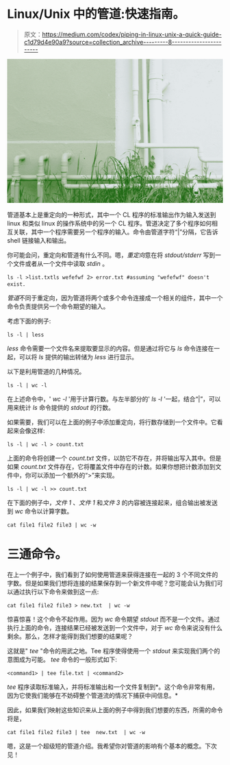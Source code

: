 # Linux/Unix 中的管道:快速指南。

> 原文：<https://medium.com/codex/piping-in-linux-unix-a-quick-guide-c1d79d4e90a9?source=collection_archive---------8----------------------->

![](img/dcf73b65cf159f8518d4049fb55ceb53.png)

管道基本上是重定向的一种形式，其中一个 CL 程序的标准输出作为输入发送到 linux 和类似 linux 的操作系统中的另一个 CL 程序。管道决定了多个程序如何相互关联，其中一个程序需要另一个程序的输入。命令由管道字符“|”分隔，它告诉 shell 链接输入和输出。

你可能会问，重定向和管道有什么不同。嗯，*重定向*意在将 *stdout/stderr* 写到一个文件或者从一个文件中读取 *stdin* 。

```
ls -l >list.txtls wefefwf 2> error.txt #assuming "wefefwf" doesn't exist. 
```

*管道*不同于重定向，因为管道将两个或多个命令连接成一个相关的组件，其中一个命令负责提供另一个命令期望的输入。

考虑下面的例子:

```
ls -l | less
```

*less* 命令需要一个文件名来提取要显示的内容。但是通过将它与 *ls* 命令连接在一起，可以将 *ls* 提供的输出转储为 *less* 进行显示。

以下是利用管道的几种情况。

```
ls -l | wc -l
```

在上述命令中，' *wc -l* '用于计算行数。与左半部分的' *ls -l* '一起，结合“|”，可以用来统计 *ls* 命令提供的 *stdout* 的行数。

如果需要，我们可以在上面的例子中添加重定向，将行数存储到一个文件中。它看起来会像这样:

```
ls -l | wc -l > count.txt
```

上面的命令将创建一个 *count.txt* 文件，以防它不存在，并将输出写入其中。但是如果 *count.txt* 文件存在，它将覆盖文件中存在的计数。如果你想把计数添加到文件中，你可以添加一个额外的“>”来实现。

```
ls -l | wc -l >> count.txt
```

在下面的例子中，*文件 1* 、*文件 1* 和*文件 3* 的内容被连接起来，组合输出被发送到 *wc* 命令以计算字数。

```
cat file1 file2 file3 | wc -w
```

# **三通命令。**

在上一个例子中，我们看到了如何使用管道来获得连接在一起的 3 个不同文件的字数。但是如果我们想将连接的结果保存到一个新文件中呢？您可能会认为我们可以通过执行以下命令来做到这一点:

```
cat file1 file2 file3 > new.txt  | wc -w
```

惊喜惊喜！这个命令不起作用。因为 *wc* 命令期望 *stdout* 而不是一个文件。通过执行上面的命令，连接结果已经被发送到一个文件中，对于 *wc* 命令来说没有什么剩余。那么，怎样才能得到我们想要的结果呢？

这就是" *tee* "命令的用武之地。Tee 程序使得使用一个 *stdout* 来实现我们两个的意图成为可能。 *tee* 命令的一般形式如下:

```
<command1> | tee file.txt | <command2>
```

*tee* 程序读取标准输入，并将标准输出和一个文件复制到*。这个命令非常有用，因为它使我们能够在不妨碍整个管道流的情况下捕获中间信息。*

因此，如果我们映射这些知识来从上面的例子中得到我们想要的东西，所需的命令将是，

```
cat file1 file2 file3 | tee  new.txt  | wc -w
```

嗯，这是一个超级短的管道介绍。我希望你对管道的影响有个基本的概念。下次见！